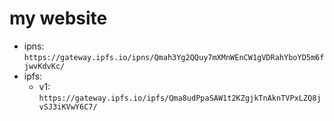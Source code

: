 # my website
- ipns: `https://gateway.ipfs.io/ipns/Qmah3Yg2QQuy7mXMnWEnCW1gVDRahYboYD5m6fjwvKdvKc/`
- ipfs: 
    - v1: `https://gateway.ipfs.io/ipfs/Qma8udPpaSAW1t2KZgjkTnAknTVPxLZQ8jvSJ3iKVwY6C7/`